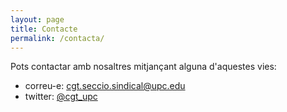 ```yaml
---
layout: page
title: Contacte
permalink: /contacta/
---
```


Pots contactar amb nosaltres mitjançant alguna d'aquestes vies:

* correu-e: cgt.seccio.sindical@upc.edu
* twitter: [@cgt_upc](https://twitter.com/cgt_upc)

